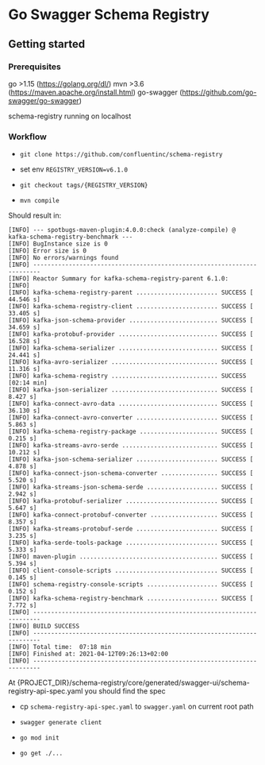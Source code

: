 # Go Swagger Schema Registry

## Getting started

### Prerequisites

go >1.15 (https://golang.org/dl/)
mvn >3.6 (https://maven.apache.org/install.html)
go-swagger (https://github.com/go-swagger/go-swagger)

schema-registry running on localhost

### Workflow

* `git clone https://github.com/confluentinc/schema-registry`

* set env `REGISTRY_VERSION=v6.1.0`

* `git checkout tags/{REGISTRY_VERSION}`

* `mvn compile`

Should result in:

```
[INFO] --- spotbugs-maven-plugin:4.0.0:check (analyze-compile) @ kafka-schema-registry-benchmark ---
[INFO] BugInstance size is 0
[INFO] Error size is 0
[INFO] No errors/warnings found
[INFO] ------------------------------------------------------------------------
[INFO] Reactor Summary for kafka-schema-registry-parent 6.1.0:
[INFO]
[INFO] kafka-schema-registry-parent ....................... SUCCESS [ 44.546 s]
[INFO] kafka-schema-registry-client ....................... SUCCESS [ 33.405 s]
[INFO] kafka-json-schema-provider ......................... SUCCESS [ 34.659 s]
[INFO] kafka-protobuf-provider ............................ SUCCESS [ 16.528 s]
[INFO] kafka-schema-serializer ............................ SUCCESS [ 24.441 s]
[INFO] kafka-avro-serializer .............................. SUCCESS [ 11.316 s]
[INFO] kafka-schema-registry .............................. SUCCESS [02:14 min]
[INFO] kafka-json-serializer .............................. SUCCESS [  8.427 s]
[INFO] kafka-connect-avro-data ............................ SUCCESS [ 36.130 s]
[INFO] kafka-connect-avro-converter ....................... SUCCESS [  5.863 s]
[INFO] kafka-schema-registry-package ...................... SUCCESS [  0.215 s]
[INFO] kafka-streams-avro-serde ........................... SUCCESS [ 10.212 s]
[INFO] kafka-json-schema-serializer ....................... SUCCESS [  4.878 s]
[INFO] kafka-connect-json-schema-converter ................ SUCCESS [  5.520 s]
[INFO] kafka-streams-json-schema-serde .................... SUCCESS [  2.942 s]
[INFO] kafka-protobuf-serializer .......................... SUCCESS [  5.647 s]
[INFO] kafka-connect-protobuf-converter ................... SUCCESS [  8.357 s]
[INFO] kafka-streams-protobuf-serde ....................... SUCCESS [  3.235 s]
[INFO] kafka-serde-tools-package .......................... SUCCESS [  5.333 s]
[INFO] maven-plugin ....................................... SUCCESS [  5.394 s]
[INFO] client-console-scripts ............................. SUCCESS [  0.145 s]
[INFO] schema-registry-console-scripts .................... SUCCESS [  0.152 s]
[INFO] kafka-schema-registry-benchmark .................... SUCCESS [  7.772 s]
[INFO] ------------------------------------------------------------------------
[INFO] BUILD SUCCESS
[INFO] ------------------------------------------------------------------------
[INFO] Total time:  07:18 min
[INFO] Finished at: 2021-04-12T09:26:13+02:00
[INFO] ------------------------------------------------------------------------
```

At {PROJECT_DIR}/schema-registry/core/generated/swagger-ui/schema-registry-api-spec.yaml you should find the spec

* cp `schema-registry-api-spec.yaml` to `swagger.yaml` on current root path

* `swagger generate client`

* `go mod init`

* `go get ./...`

